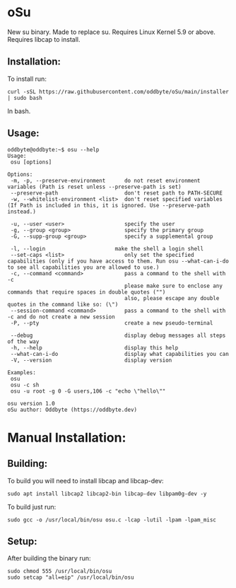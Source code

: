 # oSu
New su binary. Made to replace su.
Requires Linux Kernel 5.9 or above.
Requires libcap to install.

## Installation:
To install run:
```
curl -sSL https://raw.githubusercontent.com/oddbyte/oSu/main/installer | sudo bash
```
In bash.

## Usage:
```
oddbyte@oddbyte:~$ osu --help
Usage:
 osu [options]

Options:
 -m, -p, --preserve-environment      do not reset environment variables (Path is reset unless --preserve-path is set)
 --preserve-path                     don't reset path to PATH-SECURE
 -w, --whitelist-environment <list>  don't reset specified variables (If Path is included in this, it is ignored. Use --preserve-path instead.)

 -u, --user <user>                   specify the user
 -g, --group <group>                 specify the primary group
 -G, --supp-group <group>            specify a supplemental group

 -l, --login                      make the shell a login shell
 --set-caps <list>                   only set the specified capabilities (only if you have access to them. Run osu --what-can-i-do to see all capabilities you are allowed to use.)
 -c, --command <command>             pass a command to the shell with -c
                                     please make sure to enclose any commands that require spaces in double quotes ("")
                                     also, please escape any double quotes in the command like so: (\")
 --session-command <command>         pass a command to the shell with -c and do not create a new session
 -P, --pty                           create a new pseudo-terminal

 --debug                             display debug messages all steps of the way
 -h, --help                          display this help
 --what-can-i-do                     display what capabilities you can
 -V, --version                       display version

Examples:
 osu
 osu -c sh
 osu -u root -g 0 -G users,106 -c "echo \"hello\""

osu version 1.0
oSu author: Oddbyte (https://oddbyte.dev)
```

# Manual Installation:

## Building:
To build you will need to install libcap and libcap-dev:
```
sudo apt install libcap2 libcap2-bin libcap-dev libpam0g-dev -y
```
To build just run:
```
sudo gcc -o /usr/local/bin/osu osu.c -lcap -lutil -lpam -lpam_misc
```

## Setup:
After building the binary run:
```
sudo chmod 555 /usr/local/bin/osu
sudo setcap "all=eip" /usr/local/bin/osu
```
